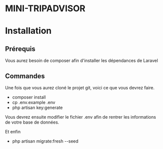 # MINI-TRIPADVISOR

# Installation

## Prérequis

Vous aurez besoin de composer afin d'installer les dépendances de Laravel

## Commandes

Une fois que vous aurez cloné le projet git, voici ce que vous devrez faire.

- composer install
- cp .env.example .env
- php artisan key:generate

Vous devrez ensuite modifier le fichier .env afin de rentrer les informations de votre base de données.

Et enfin
- php artisan migrate:fresh --seed